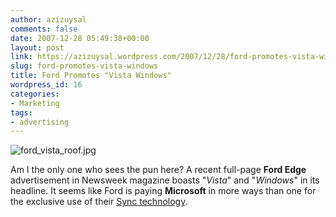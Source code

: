 ```yaml
---
author: azizuysal
comments: false
date: 2007-12-28 05:49:38+00:00
layout: post
link: https://azizuysal.wordpress.com/2007/12/28/ford-promotes-vista-windows/
slug: ford-promotes-vista-windows
title: Ford Promotes "Vista Windows"
wordpress_id: 16
categories:
- Marketing
tags:
- advertising
---
```


![ford_vista_roof.jpg](http://azizuysal.files.wordpress.com/2010/12/ford-vista-roof.jpg)

Am I the only one who sees the pun here? A recent full-page **Ford Edge** advertisement in Newsweek magazine boasts "_Vista_" and "_Windows_" in its headline. It seems like Ford is paying **Microsoft** in more ways than one for the exclusive use of their [Sync technology](http://www.syncmyride.com).
